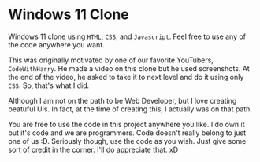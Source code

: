 # Windows 11 Clone
Windows 11 clone using `HTML`, `CSS`, and `Javascript`. Feel free to use any of the code anywhere you want.

This was originally motivated by one of our favorite YouTubers, `CodeWithHarry`. He made a video on this clone but he used screenshots. At the end of the video, he asked to take it to next level and do it using only `CSS`. So, that's what I did.

Although I am not on the path to be Web Developer, but I love creating beatuful UIs. In fact, at the time of creating this, I actually was on that path.

You are free to use the code in this project anywhere you like. I do own it but it's code and we are programmers. Code doesn't really belong to just one of us :D. Seriously though, use the code as you wish. Just give some sort of credit in the corner. I'll do appreciate that. xD

